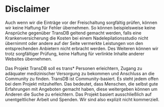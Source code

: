 # Disclaimer

Auch wenn wir die Einträge vor der Freischaltung sorgfältig prüfen, können wir keine Haftung für Fehler übernehmen.
So können beispielsweise keine Ansprüche gegenüber TransDB geltend gemacht werden,
falls eine Krankenversicherung die Kosten bei einem Nadelepilationsstudio nicht übernimmt
oder andere auf der Seite vermerkte Leistungen von den entsprechenden Anbietern nicht erbracht werden.
Des Weiteren können wir trotz sorgfältiger Prüfung, keine Haftung für verlinkte Inhalte anderer Websites übernehmen.

Das Projekt TransDB soll es trans* Personen erleichtern, Zugang zu adäquater medizinischer Versorgung zu bekommen und Anschluss an die Community zu finden.
TransDB ist Community-basiert. Es steht jedem offen bei dem Projekt mitzuhelfen.
Das bedeutet, dass Menschen, die selbst gute Erfahrungen mit Angeboten gemacht haben, diese weitergeben können um Anderen die Suche zu erleichtern.
Das Projekt basiert ausschließlich auf unentgeltlicher Arbeit und Spenden.
Wir sind also explizit nicht kommerziell.
